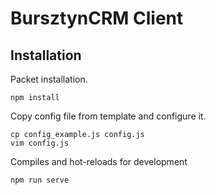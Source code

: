 # BursztynCRM Client

## Installation

Packet installation.

```
npm install
```

Copy config file from template and configure it. 

```
cp config_example.js config.js
vim config.js
```

Compiles and hot-reloads for development
```
npm run serve
```
